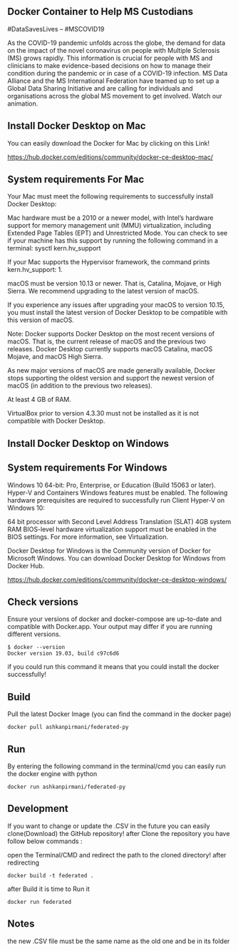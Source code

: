 Docker Container to Help MS Custodians 
-----------
#DataSavesLives – #MSCOVID19

As the COVID-19 pandemic unfolds across the globe, the demand for data on the impact of the novel coronavirus on people with Multiple Sclerosis (MS) grows rapidly.
This information is crucial for people with MS and clinicians to make evidence-based decisions on how to manage their condition during the pandemic or in case of a COVID-19 infection.
MS Data Alliance and the MS International Federation have teamed up to set up a Global Data Sharing Initiative and are calling for individuals and organisations across the global MS movement to get involved.  Watch our animation.

Install Docker Desktop on Mac
-----------
You can easily download the Docker for Mac by clicking on this Link!

https://hub.docker.com/editions/community/docker-ce-desktop-mac/

System requirements For Mac
---------

Your Mac must meet the following requirements to successfully install Docker Desktop:

Mac hardware must be a 2010 or a newer model, with Intel’s hardware support for memory management unit (MMU) virtualization, including Extended Page Tables (EPT) and Unrestricted Mode. You can check to see if your machine has this support by running the following command in a terminal: sysctl kern.hv_support

If your Mac supports the Hypervisor framework, the command prints kern.hv_support: 1.

macOS must be version 10.13 or newer. That is, Catalina, Mojave, or High Sierra. We recommend upgrading to the latest version of macOS.

If you experience any issues after upgrading your macOS to version 10.15, you must install the latest version of Docker Desktop to be compatible with this version of macOS.

Note: Docker supports Docker Desktop on the most recent versions of macOS. That is, the current release of macOS and the previous two releases. Docker Desktop currently supports macOS Catalina, macOS Mojave, and macOS High Sierra.

As new major versions of macOS are made generally available, Docker stops supporting the oldest version and support the newest version of macOS (in addition to the previous two releases).

At least 4 GB of RAM.

VirtualBox prior to version 4.3.30 must not be installed as it is not compatible with Docker Desktop.




Install Docker Desktop on Windows
-----------

System requirements For Windows
---------

Windows 10 64-bit: Pro, Enterprise, or Education (Build 15063 or later).
Hyper-V and Containers Windows features must be enabled.
The following hardware prerequisites are required to successfully run Client Hyper-V on Windows 10:

64 bit processor with Second Level Address Translation (SLAT)
4GB system RAM
BIOS-level hardware virtualization support must be enabled in the BIOS settings. For more information, see Virtualization.



Docker Desktop for Windows is the Community version of Docker for Microsoft Windows. You can download Docker Desktop for Windows from Docker Hub.

https://hub.docker.com/editions/community/docker-ce-desktop-windows/




Check versions
------------

Ensure your versions of docker and docker-compose are up-to-date and compatible with Docker.app. Your output may differ if you are running different versions.

```
$ docker --version
Docker version 19.03, build c97c6d6
```

if you could run this command it means that you could install the docker successfully!


Build
-----------
Pull the latest Docker Image (you can find the command in the docker page)

```
docker pull ashkanpirmani/federated-py
```


Run
-----------
By entering the following command in the terminal/cmd you can easily run the docker engine with python
```
docker run ashkanpirmani/federated-py
```

Development
--------
If you want to change or update the .CSV in the future you can easily clone(Download) the GitHub repository! after Clone the repository you have follow below commands :

open the Terminal/CMD and redirect the path to the cloned directory!
after redirecting

```
docker build -t federated .
```

after Build it is time to Run it

```
docker run federated
```


Notes
--------
the new .CSV file must be the same name as the old one and be in its folder
